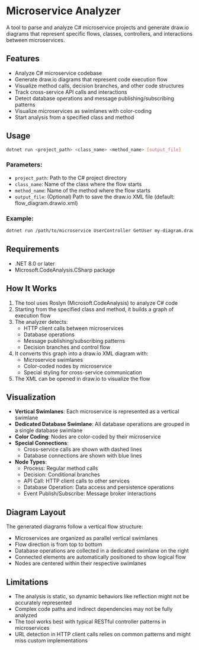 # Microservice Analyzer

A tool to parse and analyze C# microservice projects and generate draw.io diagrams that represent specific flows, classes, controllers, and interactions between microservices.

## Features

- Analyze C# microservice codebase
- Generate draw.io diagrams that represent code execution flow
- Visualize method calls, decision branches, and other code structures
- Track cross-service API calls and interactions
- Detect database operations and message publishing/subscribing patterns
- Visualize microservices as swimlanes with color-coding
- Start analysis from a specified class and method

## Usage

```bash
dotnet run <project_path> <class_name> <method_name> [output_file]
```

### Parameters:

- `project_path`: Path to the C# project directory
- `class_name`: Name of the class where the flow starts
- `method_name`: Name of the method where the flow starts
- `output_file`: (Optional) Path to save the draw.io XML file (default: flow_diagram.drawio.xml)

### Example:

```bash
dotnet run /path/to/microservice UserController GetUser my-diagram.drawio.xml
```

## Requirements

- .NET 8.0 or later
- Microsoft.CodeAnalysis.CSharp package

## How It Works

1. The tool uses Roslyn (Microsoft.CodeAnalysis) to analyze C# code
2. Starting from the specified class and method, it builds a graph of execution flow
3. The analyzer detects:
   - HTTP client calls between microservices
   - Database operations
   - Message publishing/subscribing patterns
   - Decision branches and control flow
4. It converts this graph into a draw.io XML diagram with:
   - Microservice swimlanes
   - Color-coded nodes by microservice
   - Special styling for cross-service communication
5. The XML can be opened in draw.io to visualize the flow

## Visualization

- **Vertical Swimlanes**: Each microservice is represented as a vertical swimlane
- **Dedicated Database Swimlane**: All database operations are grouped in a single database swimlane
- **Color Coding**: Nodes are color-coded by their microservice
- **Special Connections**: 
  - Cross-service calls are shown with dashed lines
  - Database connections are shown with blue lines
- **Node Types**:
  - Process: Regular method calls
  - Decision: Conditional branches
  - API Call: HTTP client calls to other services
  - Database Operation: Data access and persistence operations
  - Event Publish/Subscribe: Message broker interactions

## Diagram Layout

The generated diagrams follow a vertical flow structure:
- Microservices are organized as parallel vertical swimlanes
- Flow direction is from top to bottom
- Database operations are collected in a dedicated swimlane on the right
- Connected elements are automatically positioned to show logical flow
- Nodes are centered within their respective swimlanes

## Limitations

- The analysis is static, so dynamic behaviors like reflection might not be accurately represented
- Complex code paths and indirect dependencies may not be fully analyzed
- The tool works best with typical RESTful controller patterns in microservices
- URL detection in HTTP client calls relies on common patterns and might miss custom implementations 